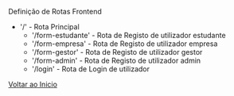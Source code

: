 <a name="start"></a>
Definição de Rotas Frontend

* '/' - Rota Principal
  * '/form-estudante' - Rota de Registo de utilizador estudante
  * '/form-empresa' - Rota de Registo de utilizador empresa
  * '/form-gestor' - Rota de Registo de utilizador gestor
  * '/form-admin' - Rota de Registo de utilizador admin
  * '/login' - Rota de Login de utilizador


[Voltar ao Inicio](#start)
